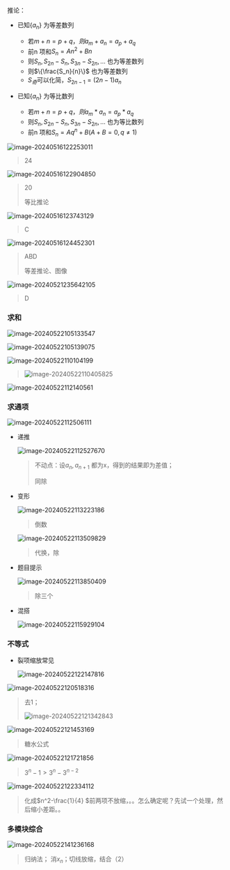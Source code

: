 推论：

- 已知$\{a_n\}$ 为等差数列
    - 若$m+n=p+q，则a_m+a_n=a_p+a_q$
    - 前n 项和$S_n=An^2+Bn$
    - 则$S_n,S_{2n}-S_n,S_{3n}-S_{2n},...$ 也为等差数列
    - 则$\{\frac{S_n}{n}\}$ 也为等差数列
    - ${S_奇}$可以化简，$S_{2n-1}=(2n-1)a_n$
- 已知$\{a_n\}$ 为等比数列

    - 若$m+n=p+q，则a_m*a_n=a_p*a_q$
    - 则$S_n,S_{2n}-S_n,S_{3n}-S_{2n},...$ 也为等比数列
    -  前n 项和$S_n=Aq^n+B(A+B =0,q\ne1)$




![image-20240516122253011](image-20240516122253011.png)

> 24

![image-20240516122904850](image-20240516122904850.png)

> 20
>
> 等比推论

![image-20240516123743129](image-20240516123743129.png)

> C

![image-20240516124452301](image-20240516124452301.png)

> ABD
>
> 等差推论、图像

![image-20240521235642105](image-20240521235642105.png)

> D

### 求和

![image-20240522105133547](image-20240522105133547.png)

![image-20240522105139075](image-20240522105139075.png)

![image-20240522110104199](image-20240522110104199.png)

> ![image-20240522110405825](image-20240522110405825.png)

![image-20240522112140561](image-20240522112140561.png)

### 求通项

![image-20240522112506111](image-20240522112506111.png)

- 递推

    ![image-20240522112527670](image-20240522112527670.png)

    > 不动点：设$a_n,a_{n+1}$ 都为x，得到的结果即为差值；
    >
    > 同除

- 变形

    ![image-20240522113223186](image-20240522113223186.png)

    > 倒数

    ![image-20240522113509829](image-20240522113509829.png)

    > 代换，除

- 题目提示

    ![image-20240522113850409](image-20240522113850409.png)

    > 除三个

- 混搭

    ![image-20240522115929104](image-20240522115929104.png)

### 不等式

- 裂项缩放常见

    ![image-20240522122147816](image-20240522122147816.png)

![image-20240522120518316](image-20240522120518316.png)

> 去1；
>
> ![image-20240522121342843](image-20240522121342843.png)

![image-20240522121453169](image-20240522121453169.png)

> 糖水公式

![image-20240522121721856](image-20240522121721856.png)

> $3^n-1>3^n-3^{n-2}$

![image-20240522122334112](image-20240522122334112.png)

> 化成$n^2-\frac{1}{4} $前两项不放缩，。。怎么确定呢？先试一个处理，然后缩小差距。。

### 多模块综合

![image-20240522141236168](image-20240522141236168.png)

> 归纳法； 消$x_n$；切线放缩，结合（2）

